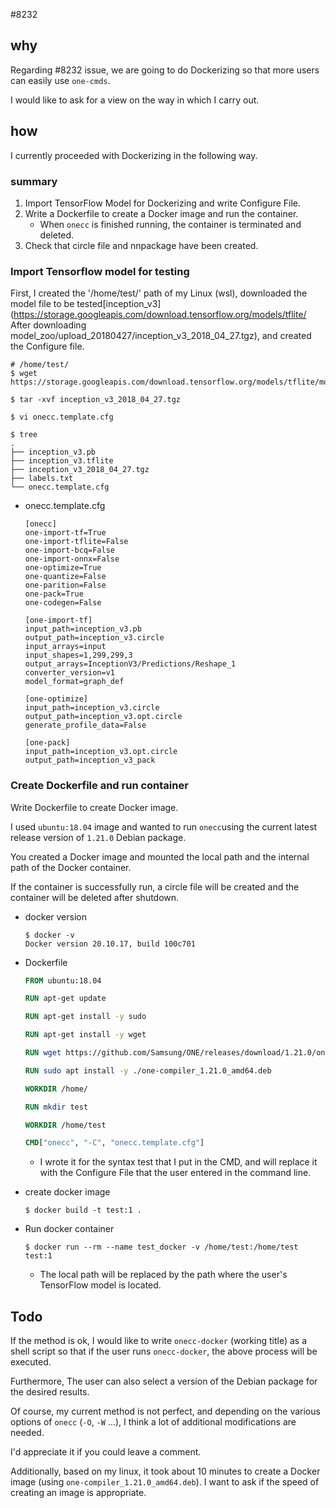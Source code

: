#8232

## why

Regarding #8232 issue, we are going to do Dockerizing so that more users can easily use `one-cmds`.

I would like to ask for a view on the way in which I carry out.

## how

I currently proceeded with Dockerizing in the following way.

### summary

1. Import TensorFlow Model for Dockerizing and write Configure File.
2. Write a Dockerfile to create a Docker image and run the container.
    - When `onecc` is finished running, the container is terminated and deleted.
3. Check that circle file and nnpackage have been created.



### Import Tensorflow model for testing

First, I created the '/home/test/' path of my Linux (wsl), downloaded the model file to be tested[inception_v3](https://storage.googleapis.com/download.tensorflow.org/models/tflite/ After downloading model_zoo/upload_20180427/inception_v3_2018_04_27.tgz),  and created the Configure file.

```
# /home/test/
$ wget https://storage.googleapis.com/download.tensorflow.org/models/tflite/model_zoo/upload_20180427/inception_v3_2018_04_27.tgz

$ tar -xvf inception_v3_2018_04_27.tgz

$ vi onecc.template.cfg

$ tree
.
├── inception_v3.pb
├── inception_v3.tflite
├── inception_v3_2018_04_27.tgz
├── labels.txt
└── onecc.template.cfg
```

- onecc.template.cfg

    ```
    [onecc]
    one-import-tf=True
    one-import-tflite=False
    one-import-bcq=False
    one-import-onnx=False
    one-optimize=True
    one-quantize=False
    one-parition=False
    one-pack=True
    one-codegen=False
    
    [one-import-tf]
    input_path=inception_v3.pb
    output_path=inception_v3.circle
    input_arrays=input
    input_shapes=1,299,299,3
    output_arrays=InceptionV3/Predictions/Reshape_1
    converter_version=v1
    model_format=graph_def
    
    [one-optimize]
    input_path=inception_v3.circle
    output_path=inception_v3.opt.circle
    generate_profile_data=False
    
    [one-pack]
    input_path=inception_v3.opt.circle
    output_path=inception_v3_pack
    ```



### Create Dockerfile and run container

Write Dockerfile to create Docker image.

I used `ubuntu:18.04` image and wanted to run `onecc`using the current latest release version of `1.21.0` Debian package.

You created a Docker image and mounted the local path and the internal path of the Docker container.

If the container is successfully run, a circle file will be created and the container will be deleted after shutdown.

- docker version

    ```
    $ docker -v
    Docker version 20.10.17, build 100c701
    ```

    

- Dockerfile

    ```dockerfile
    FROM ubuntu:18.04
    
    RUN apt-get update
    
    RUN apt-get install -y sudo
    
    RUN apt-get install -y wget
    
    RUN wget https://github.com/Samsung/ONE/releases/download/1.21.0/one-compiler_1.21.0_amd64.deb
    
    RUN sudo apt install -y ./one-compiler_1.21.0_amd64.deb
    
    WORKDIR /home/
    
    RUN mkdir test
    
    WORKDIR /home/test
    
    CMD["onecc", "-C", "onecc.template.cfg"]
    ```

    - I wrote it for the syntax test that I put in the CMD, and will replace it with the Configure File that the user entered in the command line.

- create docker image

    ```
    $ docker build -t test:1 .
    ```

- Run docker container

    ```
    $ docker run --rm --name test_docker -v /home/test:/home/test test:1
    ```

    - The local path will be replaced by the path where the user's TensorFlow model is located.



## Todo

If the method is ok, I would like to write `onecc-docker` (working title) as a shell script so that if the user runs `onecc-docker`, the above process will be executed.

Furthermore, The user can also select a version of the Debian package for the desired results.

Of course, my current method is not perfect, and depending on the various options of `onecc` (`-O`, `-W` ...), I think a lot of additional modifications are needed.

I'd appreciate it if you could leave a comment.



Additionally, based on my linux, it took about 10 minutes to create a Docker image (using `one-compiler_1.21.0_amd64.deb`). I want to ask if the speed of creating an image is appropriate.